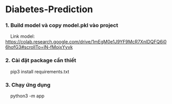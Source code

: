 # Diabetes-Prediction
### 1. Build model và copy model.pkl vào project
&nbsp;&nbsp;&nbsp;&nbsp;Link model: https://colab.research.google.com/drive/1mEgM0e1J9YF9McR7XnIDQFQ6i06hofG3#scrollTo=lN-fMojxYyvk
### 2. Cài đặt package cần thiết 
&nbsp;&nbsp;&nbsp;&nbsp;pip3 install requirements.txt
### 3. Chạy ứng dụng
&nbsp;&nbsp;&nbsp;&nbsp;python3 -m app
